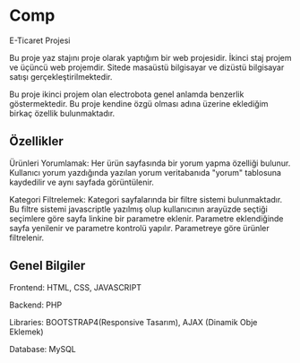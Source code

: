 # Comp
E-Ticaret Projesi

Bu proje yaz stajını proje olarak yaptığım bir web projesidir. İkinci staj projem ve üçüncü web projemdir. Sitede masaüstü bilgisayar ve dizüstü bilgisayar satışı gerçekleştirilmektedir.

Bu proje ikinci projem olan electrobota genel anlamda benzerlik göstermektedir. Bu proje kendine özgü olması adına üzerine eklediğim birkaç özellik bulunmaktadır.


Özellikler
-----------------
Ürünleri Yorumlamak: Her ürün sayfasında bir yorum yapma özelliği bulunur. Kullanıcı yorum yazdığında yazılan yorum veritabanıda "yorum" tablosuna kaydedilir ve aynı sayfada görüntülenir.


Kategori Filtrelemek: Kategori sayfalarında bir filtre sistemi bulunmaktadır. 
Bu filtre sistemi javascriptle yazılmış olup kullanıcının arayüzde seçtiği seçimlere göre sayfa linkine bir parametre eklenir.
Parametre eklendiğinde sayfa yenilenir ve parametre kontrolü yapılır. Parametreye göre ürünler filtrelenir.


Genel Bilgiler
-----------------
Frontend: HTML, CSS, JAVASCRIPT

Backend: PHP

Libraries: BOOTSTRAP4(Responsive Tasarım), AJAX (Dinamik Obje Eklemek)

Database: MySQL
